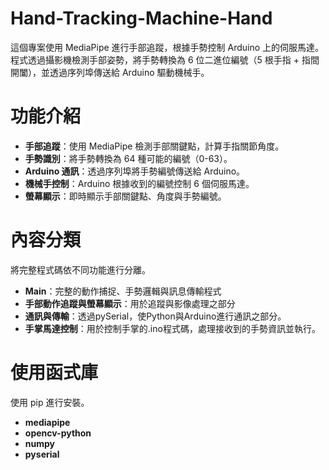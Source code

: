 # Hand-Tracking-Machine-Hand
這個專案使用 MediaPipe 進行手部追蹤，根據手勢控制 Arduino 上的伺服馬達。程式透過攝影機檢測手部姿勢，將手勢轉換為 6 位二進位編號（5 根手指 + 指間開闔），並透過序列埠傳送給 Arduino 驅動機械手。
# 功能介紹
- **手部追蹤**：使用 MediaPipe 檢測手部關鍵點，計算手指關節角度。
- **手勢識別**：將手勢轉換為 64 種可能的編號（0-63）。
- **Arduino 通訊**：透過序列埠將手勢編號傳送給 Arduino。
- **機械手控制**：Arduino 根據收到的編號控制 6 個伺服馬達。
- **螢幕顯示**：即時顯示手部關鍵點、角度與手勢編號。
# 內容分類
將完整程式碼依不同功能進行分離。
- **Main**：完整的動作捕捉、手勢邏輯與訊息傳輸程式
- **手部動作追蹤與螢幕顯示**：用於追蹤與影像處理之部分
- **通訊與傳輸**：透過pySerial，使Python與Arduino進行通訊之部分。
- **手掌馬達控制**：用於控制手掌的.ino程式碼，處理接收到的手勢資訊並執行。
# 使用函式庫
使用 pip 進行安裝。
- **mediapipe**
- **opencv-python**
- **numpy**
- **pyserial**
